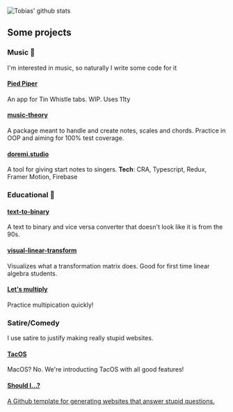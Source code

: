 ![Tobias' github stats](https://github-readme-stats.vercel.app/api?username=tskarhed&show_icons=true&theme=gradient&count_private=true&include_all_commits=false&hide=stars)

## Some projects

### Music :musical_score:

I'm interested in music, so naturally I write some code for it

#### [Pied Piper](https://pied-piper.netlify.app/)
An app for Tin Whistle tabs. WIP. Uses 11ty

#### [music-theory](https://github.com/tskarhed/music-theory)
A package meant to handle and create notes, scales and chords. Practice in OOP and aiming for 100% test coverage.

#### [doremi.studio](https://github.com/tskarhed/doremi.studio)
A tool for giving start notes to singers.
__Tech__: CRA, Typescript, Redux, Framer Motion, Firebase

### Educational :microscope:

#### [text-to-binary](http://text-to-binary.com/)

A text to binary and vice versa converter that doesn't look like it is from the 90s.

#### [visual-linear-transform](https://tskarhed.github.io/visual-linear-transform/)

Visualizes what a transformation matrix does. Good for first time linear algebra students.

#### [Let's multiply](https://tskarhed.github.io/lets-multiply/)

Practice multipication quickly!

### Satire/Comedy
I use satire to justify making really stupid websites.

#### [TacOS](https://tobias-tacos.netlify.app/)
MacOS? No. We're introducting TacOS with all good features!

#### [Should I...?](https://github.com/tskarhed/should-i)
[A Github template for generating websites that answer stupid questions.](https://github.com/tskarhed/should-i)

<!--
**tskarhed/tskarhed** is a ✨ _special_ ✨ repository because its `README.md` (this file) appears on your GitHub profile.

Here are some ideas to get you started:

- 🔭 I’m currently working on ...
- 🌱 I’m currently learning ...
- 👯 I’m looking to collaborate on ...
- 🤔 I’m looking for help with ...
- 💬 Ask me about ...
- 📫 How to reach me: ...
- 😄 Pronouns: ...
- ⚡ Fun fact: ...
-->

